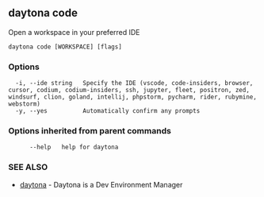 ## daytona code

Open a workspace in your preferred IDE

```
daytona code [WORKSPACE] [flags]
```

### Options

```
  -i, --ide string   Specify the IDE (vscode, code-insiders, browser, cursor, codium, codium-insiders, ssh, jupyter, fleet, positron, zed, windsurf, clion, goland, intellij, phpstorm, pycharm, rider, rubymine, webstorm)
  -y, --yes          Automatically confirm any prompts
```

### Options inherited from parent commands

```
      --help   help for daytona
```

### SEE ALSO

* [daytona](daytona.md)	 - Daytona is a Dev Environment Manager

